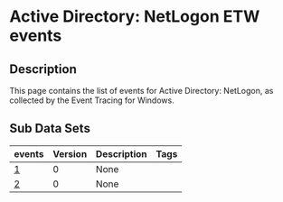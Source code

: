 # Active Directory: NetLogon ETW events

## Description
This page contains the list of events for Active Directory: NetLogon, as collected by the Event Tracing for Windows.

## Sub Data Sets
|events|Version|Description|Tags|
|---|---|---|---|
|[1](events/event-1.md)|0|None||
|[2](events/event-2.md)|0|None||
